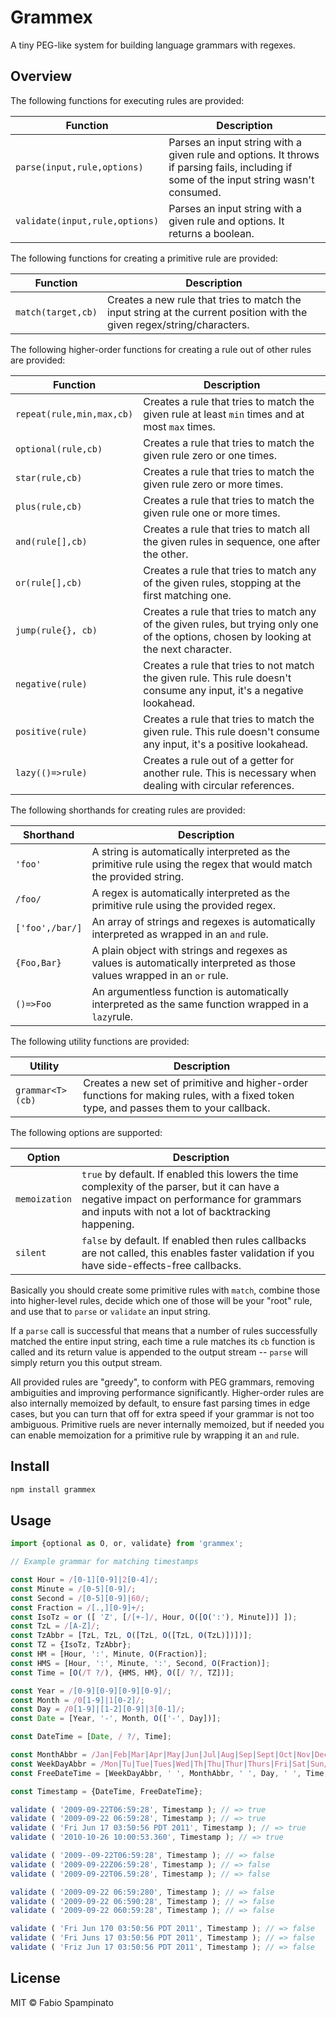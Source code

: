 # Grammex

A tiny PEG-like system for building language grammars with regexes.

## Overview

The following functions for executing rules are provided:

| Function                       | Description                                                                                                                              |
| ------------------------------ | ---------------------------------------------------------------------------------------------------------------------------------------- |
| `parse(input,rule,options)`    | Parses an input string with a given rule and options. It throws if parsing fails, including if some of the input string wasn't consumed. |
| `validate(input,rule,options)` | Parses an input string with a given rule and options. It returns a boolean.                                                              |

The following functions for creating a primitive rule are provided:

| Function           | Description                                                                                                             |
| ------------------ | ----------------------------------------------------------------------------------------------------------------------- |
| `match(target,cb)` | Creates a new rule that tries to match the input string at the current position with the given regex/string/characters. |

The following higher-order functions for creating a rule out of other rules are provided:

| Function                  | Description                                                                                                                             |
| ------------------------- | --------------------------------------------------------------------------------------------------------------------------------------- |
| `repeat(rule,min,max,cb)` | Creates a rule that tries to match the given rule at least `min` times and at most `max` times.                                         |
| `optional(rule,cb)`       | Creates a rule that tries to match the given rule zero or one times.                                                                    |
| `star(rule,cb)`           | Creates a rule that tries to match the given rule zero or more times.                                                                   |
| `plus(rule,cb)`           | Creates a rule that tries to match the given rule one or more times.                                                                    |
| `and(rule[],cb)`          | Creates a rule that tries to match all the given rules in sequence, one after the other.                                                |
| `or(rule[],cb)`           | Creates a rule that tries to match any of the given rules, stopping at the first matching one.                                          |
| `jump(rule{}, cb)`        | Creates a rule that tries to match any of the given rules, but trying only one of the options, chosen by looking at the next character. |
| `negative(rule)`          | Creates a rule that tries to not match the given rule. This rule doesn't consume any input, it's a negative lookahead.                  |
| `positive(rule)`          | Creates a rule that tries to match the given rule. This rule doesn't consume any input, it's a positive lookahead.                      |
| `lazy(()=>rule)`          | Creates a rule out of a getter for another rule. This is necessary when dealing with circular references.                               |

The following shorthands for creating rules are provided:

| Shorthand       | Description                                                                                                             |
| --------------- | ----------------------------------------------------------------------------------------------------------------------- |
| `'foo'`         | A string is automatically interpreted as the primitive rule using the regex that would match the provided string.       |
| `/foo/`         | A regex is automatically interpreted as the primitive rule using the provided regex.                                    |
| `['foo',/bar/]` | An array of strings and regexes is automatically interpreted as wrapped in an `and` rule.                               |
| `{Foo,Bar}`     | A plain object with strings and regexes as values is automatically interpreted as those values wrapped in an `or` rule. |
| `()=>Foo`       | An argumentless function is automatically interpreted as the same function wrapped in a `lazy`rule.                     |

The following utility functions are provided:

| Utility          | Description                                                                                                                            |
| ---------------- | -------------------------------------------------------------------------------------------------------------------------------------- |
| `grammar<T>(cb)` | Creates a new set of primitive and higher-order functions for making rules, with a fixed token type, and passes them to your callback. |

The following options are supported:

| Option        | Description                                                                                                                                                                                     |
| ------------- | ----------------------------------------------------------------------------------------------------------------------------------------------------------------------------------------------- |
| `memoization` | `true` by default. If enabled this lowers the time complexity of the parser, but it can have a negative impact on performance for grammars and inputs with not a lot of backtracking happening. |
| `silent`      | `false` by default. If enabled then rules callbacks are not called, this enables faster validation if you have side-effects-free callbacks.                                                     |

Basically you should create some primitive rules with `match`, combine those into higher-level rules, decide which one of those will be your "root" rule, and use that to `parse` or `validate` an input string.

If a `parse` call is successful that means that a number of rules successfully matched the entire input string, each time a rule matches its `cb` function is called and its return value is appended to the output stream -- `parse` will simply return you this output stream.

All provided rules are "greedy", to conform with PEG grammars, removing ambiguities and improving performance significantly. Higher-order rules are also internally memoized by default, to ensure fast parsing times in edge cases, but you can turn that off for extra speed if your grammar is not too ambiguous. Primitive ruels are never internally memoized, but if needed you can enable memoization for a primitive rule by wrapping it an `and` rule.

## Install

```sh
npm install grammex
```

## Usage

```ts
import {optional as O, or, validate} from 'grammex';

// Example grammar for matching timestamps

const Hour = /[0-1][0-9]|2[0-4]/;
const Minute = /[0-5][0-9]/;
const Second = /[0-5][0-9]|60/;
const Fraction = /[.,][0-9]+/;
const IsoTz = or ([ 'Z', [/[+-]/, Hour, O([O(':'), Minute])] ]);
const TzL = /[A-Z]/;
const TzAbbr = [TzL, TzL, O([TzL, O([TzL, O(TzL)])])];
const TZ = {IsoTz, TzAbbr};
const HM = [Hour, ':', Minute, O(Fraction)];
const HMS = [Hour, ':', Minute, ':', Second, O(Fraction)];
const Time = [O(/T ?/), {HMS, HM}, O([/ ?/, TZ])];

const Year = /[0-9][0-9][0-9][0-9]/;
const Month = /0[1-9]|1[0-2]/;
const Day = /0[1-9]|[1-2][0-9]|3[0-1]/;
const Date = [Year, '-', Month, O(['-', Day])];

const DateTime = [Date, / ?/, Time];

const MonthAbbr = /Jan|Feb|Mar|Apr|May|Jun|Jul|Aug|Sep|Sept|Oct|Nov|Dec/;
const WeekDayAbbr = /Mon|Tu|Tue|Tues|Wed|Th|Thu|Thur|Thurs|Fri|Sat|Sun/;
const FreeDateTime = [WeekDayAbbr, ' ', MonthAbbr, ' ', Day, ' ', Time, ' ', Year];

const Timestamp = {DateTime, FreeDateTime};

validate ( '2009-09-22T06:59:28', Timestamp ); // => true
validate ( '2009-09-22 06:59:28', Timestamp ); // => true
validate ( 'Fri Jun 17 03:50:56 PDT 2011', Timestamp ); // => true
validate ( '2010-10-26 10:00:53.360', Timestamp ); // => true

validate ( '2009--09-22T06:59:28', Timestamp ); // => false
validate ( '2009-09-22Z06:59:28', Timestamp ); // => false
validate ( '2009-09-22T06.59:28', Timestamp ); // => false

validate ( '2009-09-22 06:59:280', Timestamp ); // => false
validate ( '2009-09-22 06:590:28', Timestamp ); // => false
validate ( '2009-09-22 060:59:28', Timestamp ); // => false

validate ( 'Fri Jun 170 03:50:56 PDT 2011', Timestamp ); // => false
validate ( 'Fri Juns 17 03:50:56 PDT 2011', Timestamp ); // => false
validate ( 'Friz Jun 17 03:50:56 PDT 2011', Timestamp ); // => false
```

## License

MIT © Fabio Spampinato
